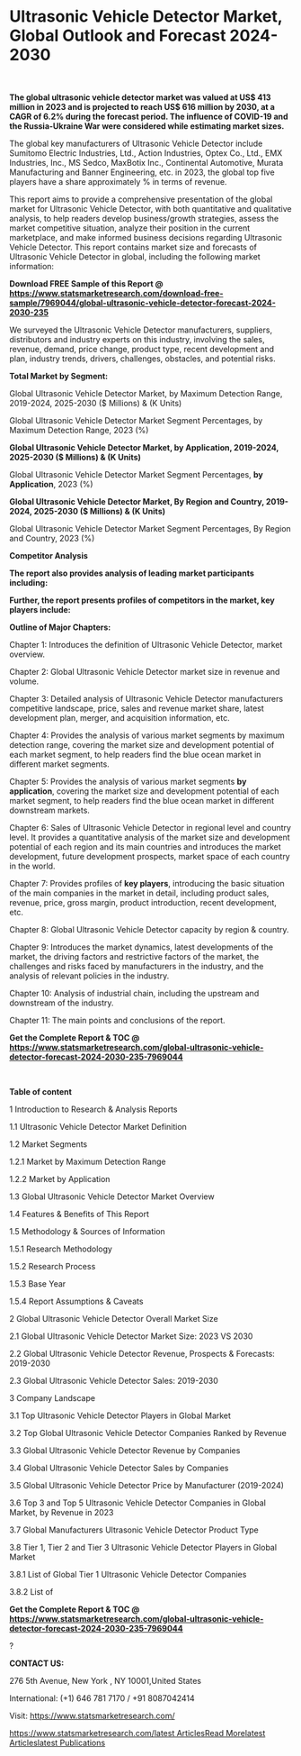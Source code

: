 <h1>Ultrasonic Vehicle Detector Market, Global Outlook and Forecast 2024-2030</h1><br/><p><strong>The global ultrasonic vehicle detector market was valued at US$ 413 million in 2023 and is projected to reach US$ 616 million by 2030, at a <strong>CAGR</strong> of 6.2% during the forecast period. The influence of COVID-19 and the Russia-Ukraine War were considered while estimating market sizes.</strong></p>
 
 
 
 <p>The global key manufacturers of Ultrasonic Vehicle Detector include Sumitomo Electric Industries, Ltd., Action Industries, Optex Co., Ltd., EMX Industries, Inc., MS Sedco, MaxBotix Inc., Continental Automotive, Murata Manufacturing and Banner Engineering, etc. in 2023, the global top five players have a share approximately % in terms of revenue.</p>
 
 
 
 <p>This report aims to provide a comprehensive presentation of the global market for Ultrasonic Vehicle Detector, with both quantitative and qualitative analysis, to help readers develop business/growth strategies, assess the market competitive situation, analyze their position in the current marketplace, and make informed business decisions regarding Ultrasonic Vehicle Detector. This report contains market size and forecasts of Ultrasonic Vehicle Detector in global, including the following market information:</p>
 
 
 
 <p><strong>Download FREE Sample of this Report @ <a href="https://www.statsmarketresearch.com/download-free-sample/7969044/global-ultrasonic-vehicle-detector-forecast-2024-2030-235">https://www.statsmarketresearch.com/download-free-sample/7969044/global-ultrasonic-vehicle-detector-forecast-2024-2030-235</a></strong></p>
 
 
 
 <p>We surveyed the Ultrasonic Vehicle Detector manufacturers, suppliers, distributors and industry experts on this industry, involving the sales, revenue, demand, price change, product type, recent development and plan, industry trends, drivers, challenges, obstacles, and potential risks.</p>
 
 
 
 <p><strong>Total Market by Segment:</strong></p>
 
 
 
 <p>Global Ultrasonic Vehicle Detector Market, by Maximum Detection Range, 2019-2024, 2025-2030 ($ Millions) & (K Units)</p>
 
 
 
 <p>Global Ultrasonic Vehicle Detector Market Segment Percentages, by Maximum Detection Range, 2023 (%)</p>
 
 
 
 <p><strong>Global Ultrasonic Vehicle Detector Market, <strong>by Application</strong>, 2019-2024, 2025-2030 ($ Millions) & (K Units)</strong></p>
 
 
 
 <p>Global Ultrasonic Vehicle Detector Market Segment Percentages, <strong>by Application</strong>, 2023 (%)</p>
 
 
 
 <p><strong>Global Ultrasonic Vehicle Detector Market, By Region and Country, 2019-2024, 2025-2030 ($ Millions) & (K Units)</strong></p>
 
 
 
 <p>Global Ultrasonic Vehicle Detector Market Segment Percentages, By Region and Country, 2023 (%)</p>
 
 
 
 <p><strong>Competitor Analysis</strong></p>
 
 
 
 <p><strong>The report also provides analysis of leading market participants including:</strong></p>
 
 
 
 <p><strong>Further, the report presents profiles of competitors in the market, <strong>key players</strong> include:</strong></p>
 
 
 
 <p><strong>Outline of Major Chapters:</strong></p>
 
 
 
 <p>Chapter 1: Introduces the definition of Ultrasonic Vehicle Detector, market overview.</p>
 
 
 
 <p>Chapter 2: Global Ultrasonic Vehicle Detector market size in revenue and volume.</p>
 
 
 
 <p>Chapter 3: Detailed analysis of Ultrasonic Vehicle Detector manufacturers competitive landscape, price, sales and revenue market share, latest development plan, merger, and acquisition information, etc.</p>
 
 
 
 <p>Chapter 4: Provides the analysis of various market segments by maximum detection range, covering the market size and development potential of each market segment, to help readers find the blue ocean market in different market segments.</p>
 
 
 
 <p>Chapter 5: Provides the analysis of various market segments <strong>by application</strong>, covering the market size and development potential of each market segment, to help readers find the blue ocean market in different downstream markets.</p>
 
 
 
 <p>Chapter 6: Sales of Ultrasonic Vehicle Detector in regional level and country level. It provides a quantitative analysis of the market size and development potential of each region and its main countries and introduces the market development, future development prospects, market space of each country in the world.</p>
 
 
 
 <p>Chapter 7: Provides profiles of <strong>key players</strong>, introducing the basic situation of the main companies in the market in detail, including product sales, revenue, price, gross margin, product introduction, recent development, etc.</p>
 
 
 
 <p>Chapter 8: Global Ultrasonic Vehicle Detector capacity by region & country.</p>
 
 
 
 <p>Chapter 9: Introduces the market dynamics, latest developments of the market, the driving factors and restrictive factors of the market, the challenges and risks faced by manufacturers in the industry, and the analysis of relevant policies in the industry.</p>
 
 
 
 <p>Chapter 10: Analysis of industrial chain, including the upstream and downstream of the industry.</p>
 
 
 
 <p>Chapter 11: The main points and conclusions of the report.</p>
 
 
 
 <div><b>Get the Complete Report & TOC @ <a href="https://www.statsmarketresearch.com/global-ultrasonic-vehicle-detector-forecast-2024-2030-235-7969044">https://www.statsmarketresearch.com/global-ultrasonic-vehicle-detector-forecast-2024-2030-235-7969044</a></b></div>
 
 
 
 <p><br />
 
 <b>Table of content</b></p>
 
 
 
 <p>1 Introduction to Research & Analysis Reports<br />
 
 1.1 Ultrasonic Vehicle Detector Market Definition<br />
 
 1.2 Market Segments<br />
 
 1.2.1 Market by Maximum Detection Range<br />
 
 1.2.2 Market by Application<br />
 
 1.3 Global Ultrasonic Vehicle Detector Market Overview<br />
 
 1.4 Features & Benefits of This Report<br />
 
 1.5 Methodology & Sources of Information<br />
 
 1.5.1 Research Methodology<br />
 
 1.5.2 Research Process<br />
 
 1.5.3 Base Year<br />
 
 1.5.4 Report Assumptions & Caveats<br />
 
 2 Global Ultrasonic Vehicle Detector Overall Market Size<br />
 
 2.1 Global Ultrasonic Vehicle Detector Market Size: 2023 VS 2030<br />
 
 2.2 Global Ultrasonic Vehicle Detector Revenue, Prospects & Forecasts: 2019-2030<br />
 
 2.3 Global Ultrasonic Vehicle Detector Sales: 2019-2030<br />
 
 3 Company Landscape<br />
 
 3.1 Top Ultrasonic Vehicle Detector Players in Global Market<br />
 
 3.2 Top Global Ultrasonic Vehicle Detector Companies Ranked by Revenue<br />
 
 3.3 Global Ultrasonic Vehicle Detector Revenue by Companies<br />
 
 3.4 Global Ultrasonic Vehicle Detector Sales by Companies<br />
 
 3.5 Global Ultrasonic Vehicle Detector Price by Manufacturer (2019-2024)<br />
 
 3.6 Top 3 and Top 5 Ultrasonic Vehicle Detector Companies in Global Market, by Revenue in 2023<br />
 
 3.7 Global Manufacturers Ultrasonic Vehicle Detector Product Type<br />
 
 3.8 Tier 1, Tier 2 and Tier 3 Ultrasonic Vehicle Detector Players in Global Market<br />
 
 3.8.1 List of Global Tier 1 Ultrasonic Vehicle Detector Companies<br />
 
 3.8.2 List of</p>
 
 
 
 <div><b>Get the Complete Report & TOC @ <a href="https://www.statsmarketresearch.com/global-ultrasonic-vehicle-detector-forecast-2024-2030-235-7969044">https://www.statsmarketresearch.com/global-ultrasonic-vehicle-detector-forecast-2024-2030-235-7969044</a></b></div>
 
 
 
 <p>? </p>
 
 
 
 <p><b>CONTACT US:</b><br />
 
 276 5th Avenue, New York , NY 10001,United States<br />
 
 International: (+1) 646 781 7170 / +91 8087042414<br />
 
 Visit: <a href="https://www.statsmarketresearch.com/">https://www.statsmarketresearch.com/</a><br />
 
 <a href="https://gyeongbokgung.com">https://www.statsmarketresearch.com/</a><a href="https://hallyeomaritime.com">latest Articles</a><a href="https://jingwansa.com">Read More</a><a href="https://nguoiviet.jp/">latest Articles</a><a href="https://www.intelmarketresearch.com/">latest Publications</a></p>